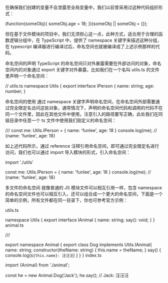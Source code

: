 在确保我们创建的变量不会泄露至全局变量中，我们以前曾采用过这种代码组织形式：

(function(someObj){
    someObj.age = 18;
})(someObj || someObj = {});
 
但在基于文件模块的项目中，我们无须担心这一点，此种方式，适合用于合理的函数逻辑分组中，在 TypeScript 中，提供了 namespace 关键字来描述这种分组，在 typescript 编译器进行编译过后，命名空间也就被编译成了上述示例那样的代码。

命名空间的声明
TypeScript 的命名空间只对外暴露需要在外部访问的对象，命名空间内的对象通过 export 关键字对外暴露，比如我们在一个名叫 utils.ts 的文件里声明一个命名空间：

// utils.ts
namespace Utils {
    export interface IPerson {
        name: string;
        age: number;
    }


命名空间的使用
通过 namespace 关键字声明命名空间，在命名空间外部需要通过完全限定名访问这些对象，通常情况下，声明的命名空间代码和调用的代码不在同一个文件里，因此在其他文件中使用，注意引入的路径要写正确，此处我们在同级目录中任意一个 ts 文件中使用我们刚定义的命名空间：

/// <reference path="utils.ts" />
const me: Utils.IPerson = {
    name: 'funlee',
    age: 18
}
console.log(me); // {name: 'funlee', age: 18}
 
如上述代码所示，通过 reference 注释引用命名空间，即可通过完全限定名进行访问，我们也可以通过 import 导入模块的形式，引入命名空间：

import './utils'
 
const me: Utils.IPerson = {
    name: 'funlee',
    age: 18
}
console.log(me); // {name: 'funlee', age: 18}
 
多文件的命名空间
就像普通的 JS 模块文件可以相互引用一样，包含 namespace 的命名空间文件也可以相互引入，还可以组合成一个更大的命名空间，下面是一个简单的示例，所有文件都在同一目录下，你也可参考官方示例：

utils.ts

namespace Utils {
    export interface IAnimal {
        name: string;
        say(): void;
    }
}
animal.ts

/// <reference path="utils.ts" />
 
export namespace Animal {
    export class Dog implements Utils.IAnimal{
        name: string;
        constructor(theName: string) {
            this.name = theName;
        }
        say() {
            console.log(`${this.name}: 汪汪汪`)
        }
    }
}
index.ts

import {Animal} from './animal';
 
const he = new Animal.Dog('Jack');
he.say(); // Jack: 汪汪汪
